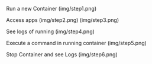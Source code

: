 Run a new Container
(img/step1.png)

Access apps
(img/step2.png) (img/step3.png)

See logs of running
(img/step4.png)

Execute a command in running container
(img/step5.png)

Stop Container and see Logs
(img/step6.png)